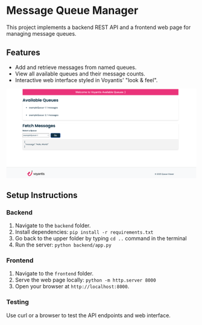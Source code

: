 # Message Queue Manager

This project implements a backend REST API and a frontend web page for managing message queues.

## Features

- Add and retrieve messages from named queues.
- View all available queues and their message counts.
- Interactive web interface styled in Voyantis' "look & feel".

![Preview image](preview.png)

## Setup Instructions

### Backend

1. Navigate to the `backend` folder.
2. Install dependencies: `pip install -r requirements.txt`
3. Go back to the upper folder by typing `cd ..` command in the terminal 
4. Run the server: `python backend/app.py`

### Frontend

1. Navigate to the `frontend` folder.
2. Serve the web page locally: `python -m http.server 8000`
3. Open your browser at `http://localhost:8000`.

### Testing

Use curl or a browser to test the API endpoints and web interface.
